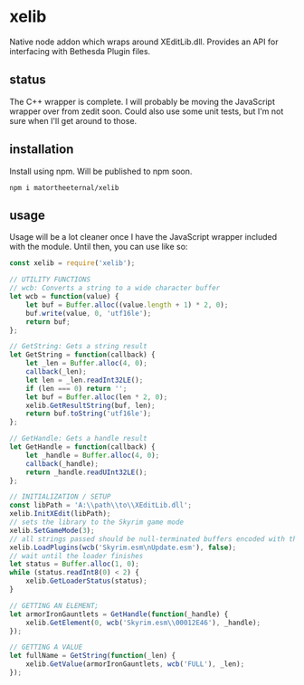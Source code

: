 # xelib
Native node addon which wraps around XEditLib.dll.  Provides an API for interfacing with Bethesda Plugin files.

## status
The C++ wrapper is complete.  I will probably be moving the JavaScript wrapper over from zedit soon.  Could also use some unit tests, but I'm not sure when I'll get around to those.

## installation
Install using npm.  Will be published to npm soon.

`npm i matortheeternal/xelib`

## usage
Usage will be a lot cleaner once I have the JavaScript wrapper included with the module.  Until then, you can use like so:

```js
const xelib = require('xelib');

// UTILITY FUNCTIONS
// wcb: Converts a string to a wide character buffer
let wcb = function(value) {
    let buf = Buffer.alloc((value.length + 1) * 2, 0);
    buf.write(value, 0, 'utf16le');
    return buf;
};

// GetString: Gets a string result
let GetString = function(callback) {
    let _len = Buffer.alloc(4, 0);
    callback(_len);
    let len = _len.readInt32LE();
    if (len === 0) return '';
    let buf = Buffer.alloc(len * 2, 0);
    xelib.GetResultString(buf, len);
    return buf.toString('utf16le');
};

// GetHandle: Gets a handle result
let GetHandle = function(callback) {
    let _handle = Buffer.alloc(4, 0);
    callback(_handle);
    return _handle.readUInt32LE();
};

// INITIALIZATION / SETUP
const libPath = 'A:\\path\\to\\XEditLib.dll';
xelib.InitXEdit(libPath);
// sets the library to the Skyrim game mode
xelib.SetGameMode(3);
// all strings passed should be null-terminated buffers encoded with the utf16le encoding
xelib.LoadPlugins(wcb('Skyrim.esm\nUpdate.esm'), false);
// wait until the loader finishes
let status = Buffer.alloc(1, 0);
while (status.readInt8(0) < 2) {
    xelib.GetLoaderStatus(status);
}

// GETTING AN ELEMENT;
let armorIronGauntlets = GetHandle(function(_handle) {
    xelib.GetElement(0, wcb('Skyrim.esm\\00012E46'), _handle);
});

// GETTING A VALUE
let fullName = GetString(function(_len) {
    xelib.GetValue(armorIronGauntlets, wcb('FULL'), _len);
});
```